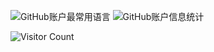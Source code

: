 ![GitHub账户最常用语言](https://github-stats.ubrong.com/api/top-langs/?username=Sliverkiss&layout=compact&theme=tokyonight)
![GitHub账户信息统计](https://github-stats.ubrong.com/api?username=Sliverkiss&show_icons=true&theme=tokyonight)



![Visitor Count](https://profile-counter.glitch.me/{Sliverkiss}/count.svg)
